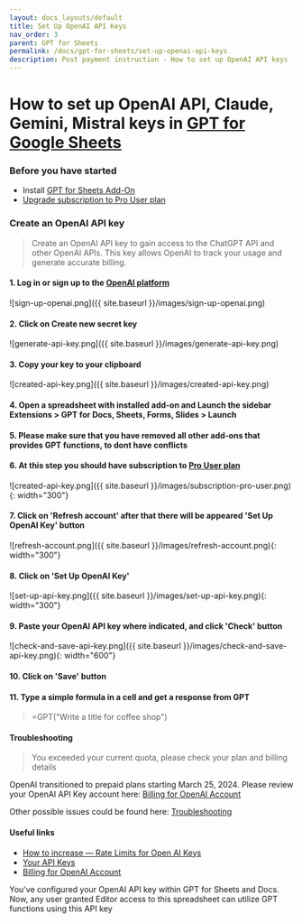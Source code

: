 ```yaml
---
layout: docs_layouts/default
title: Set Up OpenAI API Keys
nav_order: 3
parent: GPT for Sheets
permalink: /docs/gpt-for-sheets/set-up-openai-api-keys
description: Post payment instruction - How to set up OpenAI API keys
---
```


# How to set up OpenAI API, Claude, Gemini, Mistral keys in <a href="/gpt-for-sheets/" target="_blank">GPT for Google Sheets</a>

### Before you have started
- Install <a href="https://workspace.google.com/marketplace/app/gpt_for_docs_sheets_forms_slides/466607203252" target="_blank">GPT for Sheets Add-On</a>
- <a href="/gpt-for-sheets/" target="_blank">Upgrade subscription to Pro User plan</a>


### Create an OpenAI API key

> Create an OpenAI API key to gain access to the ChatGPT API and other OpenAI APIs. This key allows OpenAI to track your usage and generate accurate billing.


#### 1. Log in or sign up to the <a href="https://platform.openai.com/account/api-keys" rel="noopener noreferrer nofollow" target="_blank">OpenAI platform</a>

![sign-up-openai.png]({{ site.baseurl }}/images/sign-up-openai.png)

#### 2. Click on Create new secret key

![generate-api-key.png]({{ site.baseurl }}/images/generate-api-key.png)

#### 3. Copy your key to your clipboard

![created-api-key.png]({{ site.baseurl }}/images/created-api-key.png)

#### 4. Open a spreadsheet with installed add-on and Launch the sidebar <b>Extensions > GPT for Docs, Sheets, Forms, Slides > Launch</b>
#### 5. Please make sure that you have removed all other add-ons that provides GPT functions, to dont have conflicts
#### 6. At this step you should have subscription to <a href="/gpt-for-sheets/" target="_blank">Pro User plan</a>
![created-api-key.png]({{ site.baseurl }}/images/subscription-pro-user.png){: width="300"}
#### 7. Click on 'Refresh account' after that there will be appeared 'Set Up OpenAI Key' button
![refresh-account.png]({{ site.baseurl }}/images/refresh-account.png){: width="300"}
#### 8. Click on 'Set Up OpenAI Key'
![set-up-api-key.png]({{ site.baseurl }}/images/set-up-api-key.png){: width="300"}
#### 9. Paste your OpenAI API key where indicated, and click 'Check' button
![check-and-save-api-key.png]({{ site.baseurl }}/images/check-and-save-api-key.png){: width="600"}
#### 10. Click on 'Save' button
#### 11. Type a simple formula in a cell and get a response from GPT
> =GPT("Write a title for coffee shop")


#### Troubleshooting
> You exceeded your current quota, please check your plan and billing details

OpenAI transitioned to prepaid plans starting March 25, 2024.
Please review your OpenAI API Key account here: <a href="https://platform.openai.com/account/billing/overview" rel="nofollow" target="_blank">Billing for OpenAI Account</a>

Other possible issues could be found here: <a target="_blank" href="/docs/support-gpt-sheets-docs-slides-forms-gmail/">Troubleshooting</a>

#### Useful links
- <a href="https://platform.openai.com/docs/guides/rate-limits?context=tier-free" rel="nofollow" target="_blank">How to increase — Rate Limits for Open AI Keys </a>
- <a href="https://platform.openai.com/api-keys" rel="nofollow" target="_blank">Your API Keys</a>
- <a href="https://platform.openai.com/account/billing/overview" rel="nofollow" target="_blank">Billing for OpenAI Account</a>




You've configured your OpenAI API key within GPT for Sheets and Docs. Now, any user granted Editor access to this spreadsheet can utilize GPT functions using this API key
